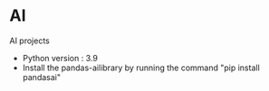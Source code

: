 # AI
AI projects
- Python version : 3.9
- Install the pandas-ailibrary by running the command "pip install pandasai"
